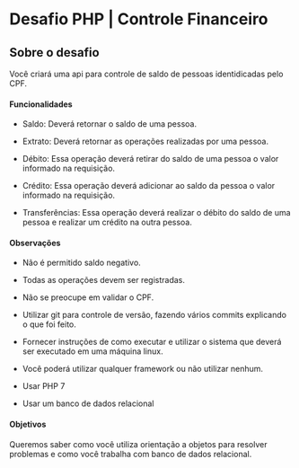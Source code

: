 Desafio PHP | Controle Financeiro
==========================

## Sobre o desafio

Você criará uma api para controle de saldo de pessoas identidicadas pelo CPF. 


#### Funcionalidades

* Saldo: Deverá retornar o saldo de uma pessoa.

* Extrato: Deverá retornar as operações realizadas por uma pessoa.

* Débito: Essa operação deverá retirar do saldo de uma pessoa o valor informado na requisição.

* Crédito: Essa operação deverá adicionar ao saldo da pessoa o valor informado na requisição.

* Transferências: Essa operação deverá realizar o débito do saldo de uma pessoa e realizar um crédito na outra pessoa.


#### Observações

* Não é permitido saldo negativo.

* Todas as operações devem ser registradas.

* Não se preocupe em validar o CPF.

* Utilizar git para controle de versão, fazendo vários commits explicando o que foi feito.

* Fornecer instruções de como executar e utilizar o sistema que deverá ser executado em uma máquina linux.

* Você poderá utilizar qualquer framework ou não utilizar nenhum.

* Usar PHP 7

* Usar um banco de dados relacional

#### Objetivos

Queremos saber como você utiliza orientação a objetos para resolver problemas e como você trabalha com banco de dados relacional.
